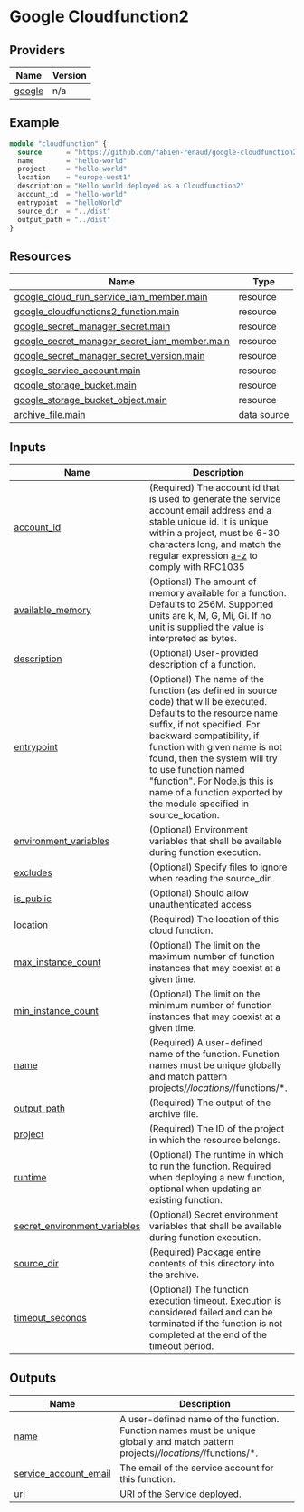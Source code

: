 # Google Cloudfunction2

## Providers

| Name                                                          | Version |
|---------------------------------------------------------------|---------|
| <a name="provider_google"></a> [google](#provider\_google)    | n/a     |

## Example

```tf
module "cloudfunction" {
  source      = "https://github.com/fabien-renaud/google-cloudfunction2"
  name        = "hello-world"
  project     = "hello-world"
  location    = "europe-west1"
  description = "Hello world deployed as a Cloudfunction2"
  account_id  = "hello-world"
  entrypoint  = "helloWorld"
  source_dir  = "../dist"
  output_path = "../dist"
}
```

## Resources

| Name                                                                                                                                                            | Type        |
|-----------------------------------------------------------------------------------------------------------------------------------------------------------------|-------------|
| [google_cloud_run_service_iam_member.main](https://registry.terraform.io/providers/hashicorp/google/latest/docs/resources/cloud_run_service_iam_member)         | resource    |
| [google_cloudfunctions2_function.main](https://registry.terraform.io/providers/hashicorp/google/latest/docs/resources/cloudfunctions2_function)                 | resource    |
| [google_secret_manager_secret.main](https://registry.terraform.io/providers/hashicorp/google/latest/docs/resources/secret_manager_secret)                       | resource    |
| [google_secret_manager_secret_iam_member.main](https://registry.terraform.io/providers/hashicorp/google/latest/docs/resources/secret_manager_secret_iam_member) | resource    |
| [google_secret_manager_secret_version.main](https://registry.terraform.io/providers/hashicorp/google/latest/docs/resources/secret_manager_secret_version)       | resource    |
| [google_service_account.main](https://registry.terraform.io/providers/hashicorp/google/latest/docs/resources/service_account)                                   | resource    |
| [google_storage_bucket.main](https://registry.terraform.io/providers/hashicorp/google/latest/docs/resources/storage_bucket)                                     | resource    |
| [google_storage_bucket_object.main](https://registry.terraform.io/providers/hashicorp/google/latest/docs/resources/storage_bucket_object)                       | resource    |
| [archive_file.main](https://registry.terraform.io/providers/hashicorp/archive/latest/docs/data-sources/file)                                                    | data source |

## Inputs

| Name                                                                                                                       | Description                                                                                                                                                                                                                                                                                                                                                                  | Type           | Default      | Required |
|----------------------------------------------------------------------------------------------------------------------------|------------------------------------------------------------------------------------------------------------------------------------------------------------------------------------------------------------------------------------------------------------------------------------------------------------------------------------------------------------------------------|----------------|--------------|:--------:|
| <a name="input_account_id"></a> [account\_id](#input\_account\_id)                                                         | (Required) The account id that is used to generate the service account email address and a stable unique id. It is unique within a project, must be 6-30 characters long, and match the regular expression [a-z]([-a-z0-9]*[a-z0-9]) to comply with RFC1035                                                                                                                  | `string`       | n/a          |   yes    |
| <a name="input_available_memory"></a> [available\_memory](#input\_available\_memory)                                       | (Optional) The amount of memory available for a function. Defaults to 256M. Supported units are k, M, G, Mi, Gi. If no unit is supplied the value is interpreted as bytes.                                                                                                                                                                                                   | `string`       | `"512M"`     |    no    |
| <a name="input_description"></a> [description](#input\_description)                                                        | (Optional) User-provided description of a function.                                                                                                                                                                                                                                                                                                                          | `string`       | `""`         |    no    |
| <a name="input_entrypoint"></a> [entrypoint](#input\_entrypoint)                                                           | (Optional) The name of the function (as defined in source code) that will be executed. Defaults to the resource name suffix, if not specified. For backward compatibility, if function with given name is not found, then the system will try to use function named "function". For Node.js this is name of a function exported by the module specified in source\_location. | `string`       | n/a          |   yes    |
| <a name="input_environment_variables"></a> [environment\_variables](#input\_environment\_variables)                        | (Optional) Environment variables that shall be available during function execution.                                                                                                                                                                                                                                                                                          | `map(string)`  | `{}`         |    no    |
| <a name="input_excludes"></a> [excludes](#input\_excludes)                                                                 | (Optional) Specify files to ignore when reading the source\_dir.                                                                                                                                                                                                                                                                                                             | `list(string)` | `[]`         |    no    |
| <a name="input_is_public"></a> [is\_public](#input\_is\_public)                                                            | (Optional) Should allow unauthenticated access                                                                                                                                                                                                                                                                                                                               | `bool`         | `true`       |    no    |
| <a name="input_location"></a> [location](#input\_location)                                                                 | (Required) The location of this cloud function.                                                                                                                                                                                                                                                                                                                              | `string`       | n/a          |   yes    |
| <a name="input_max_instance_count"></a> [max\_instance\_count](#input\_max\_instance\_count)                               | (Optional) The limit on the maximum number of function instances that may coexist at a given time.                                                                                                                                                                                                                                                                           | `number`       | `3000`       |    no    |
| <a name="input_min_instance_count"></a> [min\_instance\_count](#input\_min\_instance\_count)                               | (Optional) The limit on the minimum number of function instances that may coexist at a given time.                                                                                                                                                                                                                                                                           | `number`       | `0`          |    no    |
| <a name="input_name"></a> [name](#input\_name)                                                                             | (Required) A user-defined name of the function. Function names must be unique globally and match pattern projects/*/locations/*/functions/*.                                                                                                                                                                                                                                 | `string`       | n/a          |   yes    |
| <a name="input_output_path"></a> [output\_path](#input\_output\_path)                                                      | (Required) The output of the archive file.                                                                                                                                                                                                                                                                                                                                   | `string`       | n/a          |   yes    |
| <a name="input_project"></a> [project](#input\_project)                                                                    | (Required) The ID of the project in which the resource belongs.                                                                                                                                                                                                                                                                                                              | `string`       | n/a          |   yes    |
| <a name="input_runtime"></a> [runtime](#input\_runtime)                                                                    | (Optional) The runtime in which to run the function. Required when deploying a new function, optional when updating an existing function.                                                                                                                                                                                                                                    | `string`       | `"nodejs16"` |    no    |
| <a name="input_secret_environment_variables"></a> [secret\_environment\_variables](#input\_secret\_environment\_variables) | (Optional) Secret environment variables that shall be available during function execution.                                                                                                                                                                                                                                                                                   | `map(string)`  | `{}`         |    no    |
| <a name="input_source_dir"></a> [source\_dir](#input\_source\_dir)                                                         | (Required) Package entire contents of this directory into the archive.                                                                                                                                                                                                                                                                                                       | `string`       | n/a          |   yes    |
| <a name="input_timeout_seconds"></a> [timeout\_seconds](#input\_timeout\_seconds)                                          | (Optional) The function execution timeout. Execution is considered failed and can be terminated if the function is not completed at the end of the timeout period.                                                                                                                                                                                                           | `number`       | `540`        |    no    |

## Outputs

| Name                                                                                                    | Description                                                                                                                       |
|---------------------------------------------------------------------------------------------------------|-----------------------------------------------------------------------------------------------------------------------------------|
| <a name="output_name"></a> [name](#output\_name)                                                        | A user-defined name of the function. Function names must be unique globally and match pattern projects/*/locations/*/functions/*. |
| <a name="output_service_account_email"></a> [service\_account\_email](#output\_service\_account\_email) | The email of the service account for this function.                                                                               |
| <a name="output_uri"></a> [uri](#output\_uri)                                                           | URI of the Service deployed.                                                                                                      |
